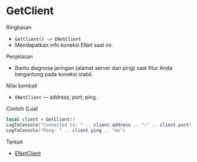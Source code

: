 # GetClient

Ringkasan
- `GetClient() -> ENetClient`
- Mendapatkan info koneksi ENet saat ini.

Penjelasan
- Bantu diagnosa jaringan (alamat server dan ping) saat fitur Anda bergantung pada koneksi stabil.

Nilai kembali
- `ENetClient` — address, port, ping.

Contoh (Lua)
```lua
local client = GetClient()
LogToConsole("Connected to: " .. client.address .. ":" .. client.port)
LogToConsole("Ping: " .. client.ping .. "ms")
```

Terkait
- [ENetClient](../structures/ENetClient.md)
